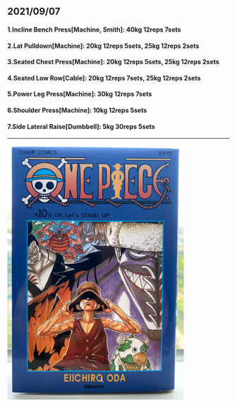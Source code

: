 ## 2021/09/07
#### 1.Incline Bench Press\[Machine, Smith\]: 40kg 12reps 7sets
#### 2.Lat Pulldown\[Machine\]: 20kg 12reps 5sets, 25kg 12reps 2sets
#### 3.Seated Chest Press\[Machine\]: 20kg 12reps 5sets, 25kg 12reps 2sets
#### 4.Seated Low Row\[Cable\]: 20kg 12reps 7sets, 25kg 12reps 2sets
#### 5.Power Leg Press\[Machine\]: 30kg 12reps 7sets
#### 6.Shoulder Press\[Machine\]: 10kg 12reps 5sets
#### 7.Side Lateral Raise\[Dumbbell\]: 5kg 30reps 5sets


---
<img src='./_resources/__0010.png' width='400px' />
